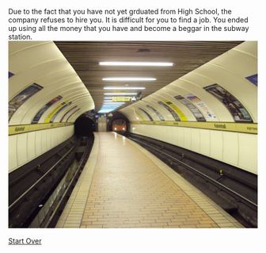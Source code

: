 Due to the fact that you have not yet grduated from High School, the company refuses to hire you. It is difficult for you to find a job. You ended up using all the money that you have and become a beggar in the subway station.
![Subway Station](subway-station.JPG)

[Start Over](../kicked-out.md)